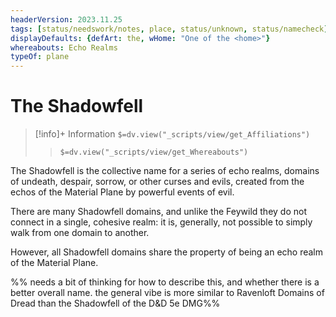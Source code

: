 ```yaml
---
headerVersion: 2023.11.25
tags: [status/needswork/notes, place, status/unknown, status/namecheck]
displayDefaults: {defArt: the, wHome: "One of the <home>"}
whereabouts: Echo Realms
typeOf: plane
---
```

# The Shadowfell
>[!info]+ Information
> `$=dv.view("_scripts/view/get_Affiliations")`
>> `$=dv.view("_scripts/view/get_Whereabouts")`

The Shadowfell is the collective name for a series of echo realms, domains of undeath, despair, sorrow, or other curses and evils, created from the echos of the Material Plane by powerful events of evil. 

There are many Shadowfell domains, and unlike the Feywild they do not connect in a single, cohesive realm: it is, generally, not possible to simply walk from one domain to another. 

However, all Shadowfell domains share the property of being an echo realm of the Material Plane. 

%% needs a bit of thinking for how to describe this, and whether there is a better overall name. the general vibe is more similar to Ravenloft Domains of Dread than the Shadowfell of the D&D 5e DMG%%